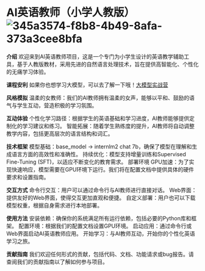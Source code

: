 # AI英语教师（小学人教版）![345a3574-f8b8-4b49-8afa-373a3cee8bfa](https://github.com/user-attachments/assets/5cb383b8-d033-4e09-b3c0-e697190d207d)

**介绍**
欢迎来到AI英语教师项目，这是一个专门为小学生设计的英语教学辅助工具，基于人教版教材，采用先进的自然语言处理技术，旨在提供高智能化、个性化的无痛学习体验。

**课程安利**
如果你也想学习大模型，可以去了解一下哦！[大模型实战营](https://github.com/InternLM/Tutorial)

**风格模拟**
温柔的女教师：我们的AI教师拥有温柔的女声，能够以平和、鼓励的语气与学生互动，营造积极的学习氛围。

**互动体验**
个性化学习路径：根据学生的英语基础和学习进度，AI教师能够提供定制化的学习建议和练习。
智能拓展：随着学生熟练度的提升，AI教师将自动调整教学内容，包括更高层次的语言结构和词汇。

**技术框架**
模型基础：base_model -> internlm2 chat 7b，确保了模型在理解和生成语言方面的高效性和准确性。
持续优化：模型支持增量训练和Supervised Fine-Tuning (SFT)，以适应不断变化的教育需求。
部署环境
GPU加速：为了实现快速响应，模型需要在GPU环境下运行。我们将在配置文档中提供具体的硬件要求和设置指南。

**交互方式**
命令行交互：用户可以通过命令行与AI教师进行直接对话。
Web界面：提供友好的Web界面，使得交互更加直观和便捷。
自定义部署：用户也可以下载模型权重，根据自身需求进行本地部署。

**使用方法**
安装依赖：确保你的系统满足所有运行依赖，包括必要的Python库和框架。
配置环境：根据我们的配置文档设置GPU环境。
启动应用：通过命令行或Web界面启动AI英语教师应用。
开始学习：与AI教师互动，开始你的个性化英语学习之旅。

**贡献指南**
我们欢迎任何形式的贡献，包括代码、文档、功能请求或bug报告。请查阅我们的贡献指南以了解如何参与项目。
